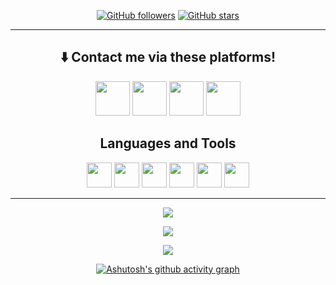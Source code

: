 <!-- ![GitHub stars](https://img.shields.io/github/stars/krgzsalih?style=social) -->
<div align="center">

[![GitHub followers](https://img.shields.io/github/followers/krgzsalih?style=flat&logo=github)](https://github.com/krgzsalih?tab=followers)
[![GitHub stars](https://img.shields.io/github/stars/krgzsalih?style=flat&logo=github&)](https://github.com/krgzsalih?tab=repositories)

<!--- [![Github visitors](https://visitor-badge.glitch.me/badge?page_id=krgzsalih.visitor-badge)](https://gitHub.com/krgzsalih) -->

<!-- <img src="https://c.tenor.com/GKlLEY5omHwAAAAC/bored-anime.gif"> -->
<hr>

## ⬇️ Contact me via these platforms!

<a href="https://www.twitter.com/krgzsalih_dev" target="_blank"><img src="https://user-images.githubusercontent.com/61664693/116171179-f237f180-a710-11eb-9ff4-3b3935c74d44.png" width="55px"></img></a>
<a href="https://www.linkedin.com/in/ahmetsalihkaragoz" target="_blank"><img src="https://user-images.githubusercontent.com/61664693/116171176-f19f5b00-a710-11eb-84e9-b16771b30e2d.png" width="55x"></img></a>
<a href="https://www.instagram.com/krgzsalih" target="_blank"><img src="https://user-images.githubusercontent.com/61664693/116333770-b702f480-a7dc-11eb-8654-0378659e4719.png" width="55px"></img></a>
<a href="mailto:krgzahmetsalih@gmail.com" target="_blank"><img src="https://user-images.githubusercontent.com/61664693/116171180-f237f180-a710-11eb-9aea-560e6d4490b7.png" width="55px"></img></a>

<h2 align="center">Languages and Tools</h2>

<a href="https://angular.io/" ><img src="https://user-images.githubusercontent.com/61664693/116169133-b438ce80-a70c-11eb-8e91-4d57e3f94851.png" width="40px"></img></a>
<a href="https://reactjs.org/" ><img src="https://user-images.githubusercontent.com/61664693/116169130-b3a03800-a70c-11eb-9a72-bc4842458b80.png" width="40px"></img></a>
<a href="https://www.typescriptlang.org/"><img src="https://user-images.githubusercontent.com/61664693/116169149-b6029200-a70c-11eb-9169-e68b84f77b9c.png" width="40px"></img></a>
<a href="https://www.javascript.com/"><img src="https://user-images.githubusercontent.com/61664693/116169142-b569fb80-a70c-11eb-8de0-029cbc2b2aef.png" width="40px"></img></a>
<a href="https://nodejs.org/en/" ><img src="https://user-images.githubusercontent.com/61664693/116169136-b4d16500-a70c-11eb-8418-48daba4e08ef.png" width="40px"></img></a>
<a href="https://en.wikipedia.org/wiki/CSS"><img src="https://user-images.githubusercontent.com/61664693/116169139-b569fb80-a70c-11eb-8df4-4fa9be0bebe3.png" width="40px"></img></a>

<hr>

<p align="center">
<img src="https://github-readme-stats.vercel.app/api/top-langs/?username=krgzsalih&theme=dracula">
  <p>
    <a href="https://github.com/krgzsalih" target="_blank">
    <img src="https://github-readme-stats.vercel.app/api?username=krgzsalih&count_private=true&show_icons=true&theme=dracula">
      </a>
</p>
  <p>
  <a href="https://github.com/krgzsalih" target="_blank">
  <img align="center" src="https://github-readme-streak-stats.herokuapp.com?user=krgzsalih&theme=dracula&date_format=j%20M%5B%20Y%5D" />
  </a>
  </p>

<!-- [![willianrod's wakatime stats](https://github-readme-stats.vercel.app/api/wakatime?username=krgzsalih&theme=dracula&v=2&layout=compact&langs_count=10&hide=Markdown,Config,xml,yaml,json,Cocoa,Solution+file,Csproj,textmate,Gitignore+file,Other,Text,cshtml,Groovy,IL,AUTO_DETECTED,csharp,Jsonc,Publish+Profile+file)](https://github.com/krgzsalih) -->

[![Ashutosh's github activity graph](https://github-readme-activity-graph.cyclic.app/graph?username=krgzsalih&theme=dracula)](https://github.com/krgzsalih)

</div>
